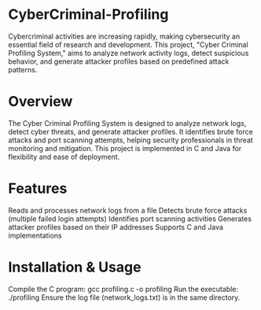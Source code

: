 # CyberCriminal-Profiling
Cybercriminal activities are increasing rapidly, making cybersecurity an essential field of research and development. This project, "Cyber Criminal Profiling System," aims to analyze network activity logs, detect suspicious behavior, and generate attacker profiles based on predefined attack patterns. 

# Overview

The Cyber Criminal Profiling System is designed to analyze network logs, detect cyber threats, and generate attacker profiles. It identifies brute force attacks and port scanning attempts, helping security professionals in threat monitoring and mitigation. This project is implemented in C and Java for flexibility and ease of deployment.

# Features
Reads and processes network logs from a file
Detects brute force attacks (multiple failed login attempts)
Identifies port scanning activities
Generates attacker profiles based on their IP addresses
Supports C and Java implementations

# Installation & Usage
Compile the C program:
gcc profiling.c -o profiling
Run the executable:
./profiling
Ensure the log file (network_logs.txt) is in the same directory.
